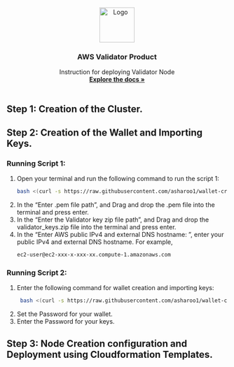 
<!-- PROJECT LOGO -->
<br />
<p align="center">
  <a href="https://www.launchnodes.com/">
    <img src="https://logo-public.s3.us-east-2.amazonaws.com/app+icon.png" alt="Logo" width="80" height="80">
  </a>

  <h3 align="center">AWS Validator Product</h3>

  <p align="center">
    Instruction for deploying Validator Node
    <br />
    <a href="https://www.launchnodes.com/"><strong>Explore the docs »</strong></a>
    <br />
    <br />
    
  </p>
</p>


## Step 1: Creation of the Cluster.

## Step 2: Creation of the Wallet and Importing Keys.


### Running Script 1:

1. Open your terminal and run the following command to run the script 1:
   ```sh
   bash <(curl -s https://raw.githubusercontent.com/asharoo1/wallet-creation-shell-script/main/Script1.sh)
   ```
2. In the “Enter .pem file path”, and Drag and drop the .pem file into the terminal and press enter.
3. In the “Enter the Validator key zip file path”, and Drag and drop the validator_keys.zip file into the terminal and press enter.
4. In the “Enter AWS public IPv4 and external DNS hostname: ”, enter your public IPv4 and external DNS hostname. For example,
   ```sh
   ec2-user@ec2-xxx-x-xxx-xx.compute-1.amazonaws.com
   ```
### Running Script 2:
1. Enter the following command for wallet creation and importing keys:
   ```sh
    bash <(curl -s https://raw.githubusercontent.com/asharoo1/wallet-creation-shell-script/main/script2.sh)
   ```
2. Set the Password for your wallet.
3. Enter the Password for your keys.

## Step 3: Node Creation configuration and Deployment using Cloudformation Templates.
